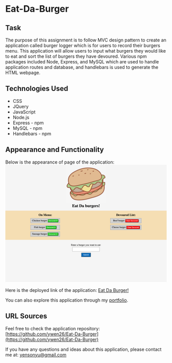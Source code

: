 # Eat-Da-Burger

## Task

The purpose of this assignment is to follow MVC design pattern to create an application called burger logger which is for users to record their burgers menu. This application will allow users to input what burgers they would like to eat and sort the list of burgers they have devoured. Various npm packages included Node, Express, and MySQL which are used to handle application routes and database, and handlebars is used to generate the HTML webpage.

## Technologies Used

* CSS
* JQuery
* JavaScript
* Node.js
* Express - npm
* MySQL - npm
* Handlebars - npm

## Appearance and Functionality

Below is the appearance of page of the application:
![Demo](./public/assets/img/work-3.png)

Here is the deployed link of the application: [Eat Da Burger!](https://sleepy-sea-64053.herokuapp.com/)

You can also explore this application through my [portfolio](https://ywen26.github.io/Personal-Portfolio/).

## URL Sources

Feel free to check the application repository: [https://github.com/ywen26/Eat-Da-Burger](https://github.com/ywen26/Eat-Da-Burger)

If you have any questions and ideas about this application, please contact me at: <yensonyu@gmail.com>


